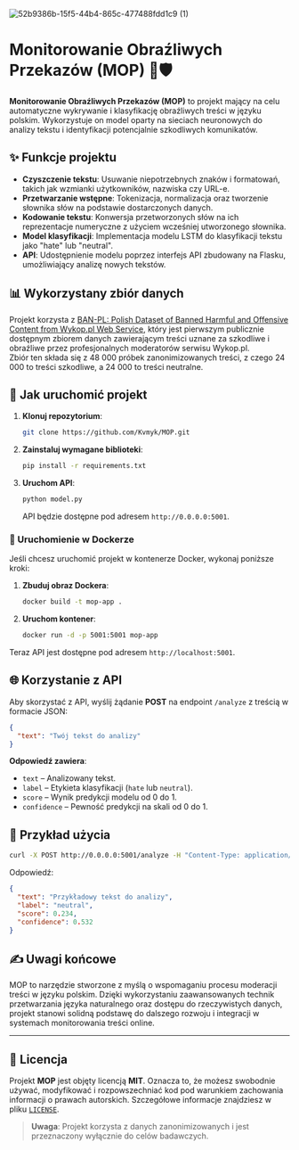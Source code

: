 ![52b9386b-15f5-44b4-865c-477488fdd1c9 (1)](https://github.com/user-attachments/assets/a36447de-02b9-49cf-af41-c93c7510d9df)
# Monitorowanie Obraźliwych Przekazów (MOP) 🚨🛡️

**Monitorowanie Obraźliwych Przekazów (MOP)** to projekt mający na celu automatyczne wykrywanie i klasyfikację obraźliwych treści w języku polskim. Wykorzystuje on model oparty na sieciach neuronowych do analizy tekstu i identyfikacji potencjalnie szkodliwych komunikatów.

## ✨ Funkcje projektu

- **Czyszczenie tekstu**: Usuwanie niepotrzebnych znaków i formatowań, takich jak wzmianki użytkowników, nazwiska czy URL-e.
- **Przetwarzanie wstępne**: Tokenizacja, normalizacja oraz tworzenie słownika słów na podstawie dostarczonych danych.
- **Kodowanie tekstu**: Konwersja przetworzonych słów na ich reprezentacje numeryczne z użyciem wcześniej utworzonego słownika.
- **Model klasyfikacji**: Implementacja modelu LSTM do klasyfikacji tekstu jako "hate" lub "neutral".
- **API**: Udostępnienie modelu poprzez interfejs API zbudowany na Flasku, umożliwiający analizę nowych tekstów.

## 📊 Wykorzystany zbiór danych

Projekt korzysta z [BAN-PL: Polish Dataset of Banned Harmful and Offensive Content from Wykop.pl Web Service](https://github.com/ZILiAT-NASK/BAN-PL), który jest pierwszym publicznie dostępnym zbiorem danych zawierającym treści uznane za szkodliwe i obraźliwe przez profesjonalnych moderatorów serwisu Wykop.pl.  
Zbiór ten składa się z 48 000 próbek zanonimizowanych treści, z czego 24 000 to treści szkodliwe, a 24 000 to treści neutralne.

## 🚀 Jak uruchomić projekt

1. **Klonuj repozytorium**:
   ```bash
   git clone https://github.com/Kvmyk/MOP.git
   ```
2. **Zainstaluj wymagane biblioteki**:
   ```bash
   pip install -r requirements.txt
   ```
3. **Uruchom API**:
   ```bash
   python model.py
   ```
   API będzie dostępne pod adresem `http://0.0.0.0:5001`.

### 🐳 Uruchomienie w Dockerze

Jeśli chcesz uruchomić projekt w kontenerze Docker, wykonaj poniższe kroki:

1. **Zbuduj obraz Dockera**:
   ```bash
   docker build -t mop-app .
   ```
2. **Uruchom kontener**:
   ```bash
   docker run -d -p 5001:5001 mop-app
   ```

Teraz API jest dostępne pod adresem `http://localhost:5001`.

## 🌐 Korzystanie z API

Aby skorzystać z API, wyślij żądanie **POST** na endpoint `/analyze` z treścią w formacie JSON:

```json
{
  "text": "Twój tekst do analizy"
}
```

**Odpowiedź zawiera**:
- `text` – Analizowany tekst.
- `label` – Etykieta klasyfikacji (`hate` lub `neutral`).
- `score` – Wynik predykcji modelu od 0 do 1.
- `confidence` – Pewność predykcji na skali od 0 do 1.

## 📝 Przykład użycia

```bash
curl -X POST http://0.0.0.0:5001/analyze -H "Content-Type: application/json" -d '{"text": "Przykładowy tekst do analizy"}'
```

Odpowiedź:
```json
{
  "text": "Przykładowy tekst do analizy",
  "label": "neutral",
  "score": 0.234,
  "confidence": 0.532
}
```

## ✍️ Uwagi końcowe

MOP to narzędzie stworzone z myślą o wspomaganiu procesu moderacji treści w języku polskim. Dzięki wykorzystaniu zaawansowanych technik przetwarzania języka naturalnego oraz dostępu do rzeczywistych danych, projekt stanowi solidną podstawę do dalszego rozwoju i integracji w systemach monitorowania treści online.

---

## 📄 Licencja

Projekt **MOP** jest objęty licencją **MIT**. Oznacza to, że możesz swobodnie używać, modyfikować i rozpowszechniać kod pod warunkiem zachowania informacji o prawach autorskich. Szczegółowe informacje znajdziesz w pliku [`LICENSE`](LICENSE).

> **Uwaga**: Projekt korzysta z danych zanonimizowanych i jest przeznaczony wyłącznie do celów badawczych.
